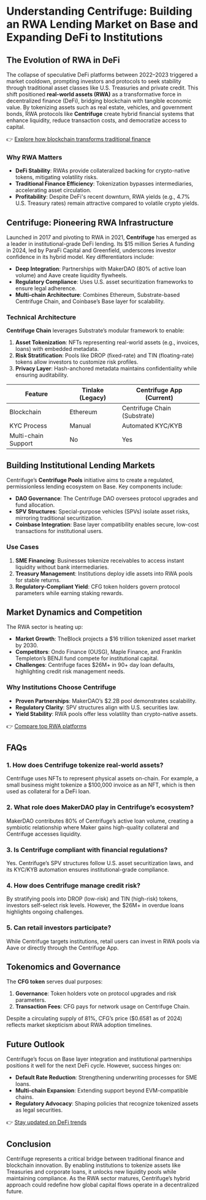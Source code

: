 # Understanding Centrifuge: Building an RWA Lending Market on Base and Expanding DeFi to Institutions  

## The Evolution of RWA in DeFi  

The collapse of speculative DeFi platforms between 2022–2023 triggered a market cooldown, prompting investors and protocols to seek stability through traditional asset classes like U.S. Treasuries and private credit. This shift positioned **real-world assets (RWA)** as a transformative force in decentralized finance (DeFi), bridging blockchain with tangible economic value. By tokenizing assets such as real estate, vehicles, and government bonds, RWA protocols like **Centrifuge** create hybrid financial systems that enhance liquidity, reduce transaction costs, and democratize access to capital.  

👉 [Explore how blockchain transforms traditional finance](https://bit.ly/okx-bonus)  

### Why RWA Matters  
- **DeFi Stability**: RWAs provide collateralized backing for crypto-native tokens, mitigating volatility risks.  
- **Traditional Finance Efficiency**: Tokenization bypasses intermediaries, accelerating asset circulation.  
- **Profitability**: Despite DeFi's recent downturn, RWA yields (e.g., 4.7% U.S. Treasury rates) remain attractive compared to volatile crypto yields.  

## Centrifuge: Pioneering RWA Infrastructure  

Launched in 2017 and pivoting to RWA in 2021, **Centrifuge** has emerged as a leader in institutional-grade DeFi lending. Its $15 million Series A funding in 2024, led by ParaFi Capital and Greenfield, underscores investor confidence in its hybrid model. Key differentiators include:  
- **Deep Integration**: Partnerships with MakerDAO (80% of active loan volume) and Aave create liquidity flywheels.  
- **Regulatory Compliance**: Uses U.S. asset securitization frameworks to ensure legal adherence.  
- **Multi-chain Architecture**: Combines Ethereum, Substrate-based Centrifuge Chain, and Coinbase’s Base layer for scalability.  

### Technical Architecture  

**Centrifuge Chain** leverages Substrate’s modular framework to enable:  
1. **Asset Tokenization**: NFTs representing real-world assets (e.g., invoices, loans) with embedded metadata.  
2. **Risk Stratification**: Pools like DROP (fixed-rate) and TIN (floating-rate) tokens allow investors to customize risk profiles.  
3. **Privacy Layer**: Hash-anchored metadata maintains confidentiality while ensuring auditability.  

| Feature                | Tinlake (Legacy) | Centrifuge App (Current) |  
|------------------------|------------------|----------------------------|  
| Blockchain             | Ethereum         | Centrifuge Chain (Substrate)|  
| KYC Process            | Manual           | Automated KYC/KYB          |  
| Multi-chain Support    | No               | Yes                        |  

## Building Institutional Lending Markets  

Centrifuge’s **Centrifuge Pools** initiative aims to create a regulated, permissionless lending ecosystem on Base. Key components include:  
- **DAO Governance**: The Centrifuge DAO oversees protocol upgrades and fund allocation.  
- **SPV Structures**: Special-purpose vehicles (SPVs) isolate asset risks, mirroring traditional securitization.  
- **Coinbase Integration**: Base layer compatibility enables secure, low-cost transactions for institutional users.  

### Use Cases  
1. **SME Financing**: Businesses tokenize receivables to access instant liquidity without bank intermediaries.  
2. **Treasury Management**: Institutions deploy idle assets into RWA pools for stable returns.  
3. **Regulatory-Compliant Yield**: CFG token holders govern protocol parameters while earning staking rewards.  

## Market Dynamics and Competition  

The RWA sector is heating up:  
- **Market Growth**: TheBlock projects a $16 trillion tokenized asset market by 2030.  
- **Competitors**: Ondo Finance (OUSG), Maple Finance, and Franklin Templeton’s BENJI fund compete for institutional capital.  
- **Challenges**: Centrifuge faces $26M+ in 90+ day loan defaults, highlighting credit risk management needs.  

### Why Institutions Choose Centrifuge  
- **Proven Partnerships**: MakerDAO’s $2.2B pool demonstrates scalability.  
- **Regulatory Clarity**: SPV structures align with U.S. securities law.  
- **Yield Stability**: RWA pools offer less volatility than crypto-native assets.  

👉 [Compare top RWA platforms](https://bit.ly/okx-bonus)  

## FAQs  

### 1. How does Centrifuge tokenize real-world assets?  
Centrifuge uses NFTs to represent physical assets on-chain. For example, a small business might tokenize a $100,000 invoice as an NFT, which is then used as collateral for a DeFi loan.  

### 2. What role does MakerDAO play in Centrifuge’s ecosystem?  
MakerDAO contributes 80% of Centrifuge’s active loan volume, creating a symbiotic relationship where Maker gains high-quality collateral and Centrifuge accesses liquidity.  

### 3. Is Centrifuge compliant with financial regulations?  
Yes. Centrifuge’s SPV structures follow U.S. asset securitization laws, and its KYC/KYB automation ensures institutional-grade compliance.  

### 4. How does Centrifuge manage credit risk?  
By stratifying pools into DROP (low-risk) and TIN (high-risk) tokens, investors self-select risk levels. However, the $26M+ in overdue loans highlights ongoing challenges.  

### 5. Can retail investors participate?  
While Centrifuge targets institutions, retail users can invest in RWA pools via Aave or directly through the Centrifuge App.  

## Tokenomics and Governance  

The **CFG token** serves dual purposes:  
1. **Governance**: Token holders vote on protocol upgrades and risk parameters.  
2. **Transaction Fees**: CFG pays for network usage on Centrifuge Chain.  

Despite a circulating supply of 81%, CFG’s price ($0.6581 as of 2024) reflects market skepticism about RWA adoption timelines.  

## Future Outlook  

Centrifuge’s focus on Base layer integration and institutional partnerships positions it well for the next DeFi cycle. However, success hinges on:  
- **Default Rate Reduction**: Strengthening underwriting processes for SME loans.  
- **Multi-chain Expansion**: Extending support beyond EVM-compatible chains.  
- **Regulatory Advocacy**: Shaping policies that recognize tokenized assets as legal securities.  

👉 [Stay updated on DeFi trends](https://bit.ly/okx-bonus)  

## Conclusion  

Centrifuge represents a critical bridge between traditional finance and blockchain innovation. By enabling institutions to tokenize assets like Treasuries and corporate loans, it unlocks new liquidity pools while maintaining compliance. As the RWA sector matures, Centrifuge’s hybrid approach could redefine how global capital flows operate in a decentralized future.